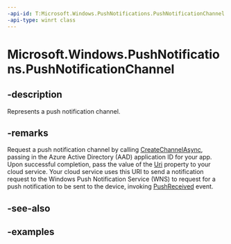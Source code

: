 ```yaml
---
-api-id: T:Microsoft.Windows.PushNotifications.PushNotificationChannel
-api-type: winrt class
---
```


# Microsoft.Windows.PushNotifications.PushNotificationChannel

<!--
public sealed class PushNotificationChannel
-->


## -description

Represents a push notification channel.

## -remarks

Request a push notification channel by calling [CreateChannelAsync](xref:Microsoft.Windows.PushNotifications.PushNotificationManager.CreateChannelAsync(System.Guid)), passing in the Azure Active Directory (AAD) application ID for your app. Upon successful completion, pass the value of the [Uri](xref:Microsoft.Windows.PushNotifications.PushNotificationChannel.Uri) property to your cloud service. Your cloud service uses this URI to send a notification request to the Windows Push Notification Service (WNS) to request for a push notification to be sent to the device, invoking [PushReceived](xref:Microsoft.Windows.PushNotifications.PushNotificationManager.PushReceived) event.

## -see-also



## -examples



